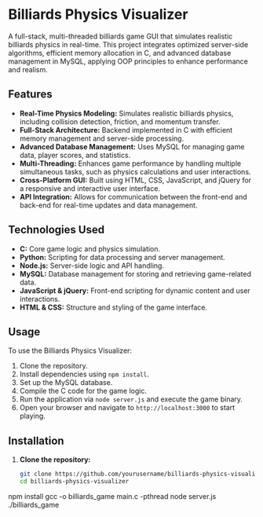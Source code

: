 # Billiards Physics Visualizer

A full-stack, multi-threaded billiards game GUI that simulates realistic billiards physics in real-time. This project integrates optimized server-side algorithms, efficient memory allocation in C, and advanced database management in MySQL, applying OOP principles to enhance performance and realism.

## Features

- **Real-Time Physics Modeling:** Simulates realistic billiards physics, including collision detection, friction, and momentum transfer.
- **Full-Stack Architecture:** Backend implemented in C with efficient memory management and server-side processing.
- **Advanced Database Management:** Uses MySQL for managing game data, player scores, and statistics.
- **Multi-Threading:** Enhances game performance by handling multiple simultaneous tasks, such as physics calculations and user interactions.
- **Cross-Platform GUI:** Built using HTML, CSS, JavaScript, and jQuery for a responsive and interactive user interface.
- **API Integration:** Allows for communication between the front-end and back-end for real-time updates and data management.

## Technologies Used

- **C:** Core game logic and physics simulation.
- **Python:** Scripting for data processing and server management.
- **Node.js:** Server-side logic and API handling.
- **MySQL:** Database management for storing and retrieving game-related data.
- **JavaScript & jQuery:** Front-end scripting for dynamic content and user interactions.
- **HTML & CSS:** Structure and styling of the game interface.

## Usage

To use the Billiards Physics Visualizer:

1. Clone the repository.
2. Install dependencies using `npm install`.
3. Set up the MySQL database.
4. Compile the C code for the game logic.
5. Run the application via `node server.js` and execute the game binary.
6. Open your browser and navigate to `http://localhost:3000` to start playing.

## Installation

1. **Clone the repository:**

   ```bash
   git clone https://github.com/yourusername/billiards-physics-visualizer.git
   cd billiards-physics-visualizer

npm install
gcc -o billiards_game main.c -pthread
node server.js
./billiards_game

